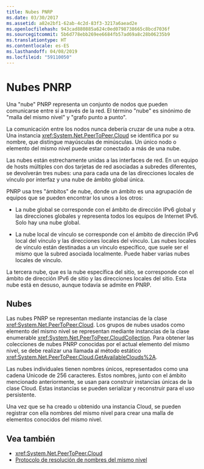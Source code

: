 ```yaml
---
title: Nubes PNRP
ms.date: 03/30/2017
ms.assetid: a82e2bf1-62ab-4c2d-83f3-3217a6aead2e
ms.openlocfilehash: 943cad880885a624c0ed0798738665c8bcd7036f
ms.sourcegitcommit: 5b6d778ebb269ee6684fb57ad69a8c28b06235b9
ms.translationtype: HT
ms.contentlocale: es-ES
ms.lasthandoff: 04/08/2019
ms.locfileid: "59110050"
---
```

# <a name="pnrp-clouds"></a>Nubes PNRP
Una "nube" PNRP representa un conjunto de nodos que pueden comunicarse entre sí a través de la red. El término "nube" es sinónimo de "malla del mismo nivel" y "grafo punto a punto".  
  
 La comunicación entre los nodos nunca debería cruzar de una nube a otra. Una instancia <xref:System.Net.PeerToPeer.Cloud> se identifica por su nombre, que distingue mayúsculas de minúsculas. Un único nodo o elemento del mismo nivel puede estar conectado a más de una nube.  
  
 Las nubes están estrechamente unidas a las interfaces de red.  En un equipo de hosts múltiples con dos tarjetas de red asociadas a subredes diferentes, se devolverán tres nubes: una para cada una de las direcciones locales de vínculo por interfaz y una nube de ámbito global única.  
  
 PNRP usa tres "ámbitos" de nube, donde un ámbito es una agrupación de equipos que se pueden encontrar los unos a los otros:  
  
-   La nube global se corresponde con el ámbito de dirección IPv6 global y las direcciones globales y representa todos los equipos de Internet IPv6. Solo hay una nube global.  
  
-   La nube local de vínculo se corresponde con el ámbito de dirección IPv6 local del vínculo y las direcciones locales del vínculo. Las nubes locales de vínculo están destinadas a un vínculo específico, que suele ser el mismo que la subred asociada localmente. Puede haber varias nubes locales de vínculo.  
  
 La tercera nube, que es la nube específica del sitio, se corresponde con el ámbito de dirección IPv6 de sitio y las direcciones locales del sitio. Esta nube está en desuso, aunque todavía se admite en PNRP.  
  
## <a name="clouds"></a>Nubes  
 Las nubes PNRP se representan mediante instancias de la clase <xref:System.Net.PeerToPeer.Cloud>. Los grupos de nubes usados como elemento del mismo nivel se representan mediante instancias de la clase enumerable <xref:System.Net.PeerToPeer.CloudCollection>. Para obtener las colecciones de nubes PNRP conocidas por el actual elemento del mismo nivel, se debe realizar una llamada al método estático <xref:System.Net.PeerToPeer.Cloud.GetAvailableClouds%2A>.  
  
 Las nubes individuales tienen nombres únicos, representados como una cadena Unicode de 256 caracteres. Estos nombres, junto con el ámbito mencionado anteriormente, se usan para construir instancias únicas de la clase Cloud. Estas instancias se pueden serializar y reconstruir para el uso persistente.  
  
 Una vez que se ha creado u obtenido una instancia Cloud, se pueden registrar con ella nombres del mismo nivel para crear una malla de elementos conocidos del mismo nivel.  
  
## <a name="see-also"></a>Vea también

- <xref:System.Net.PeerToPeer.Cloud>
- [Protocolo de resolución de nombres del mismo nivel](../../../docs/framework/network-programming/peer-name-resolution-protocol.md)
